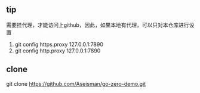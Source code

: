 ## tip

需要挂代理，才能访问上github，因此，如果本地有代理，可以只对本仓库进行设置

1. git config https.proxy 127.0.0.1:7890
2. git config http.proxy 127.0.0.1:7890


## clone

git clone https://github.com/Aseisman/go-zero-demo.git
